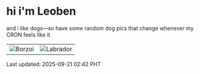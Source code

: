 # hi i'm Leoben

and i like dogs—so have some random dog pics that change whenever my CRON feels like it

|  |  |
|--------|----------|
| ![Borzoi](https://random-dog-vercel.vercel.app/api/random-borzoi?v=1758393774) | ![Labrador](https://random-dog-vercel.vercel.app/api/random-labrador?v=1758393774) |

Last updated: 2025-09-21 02:42 PHT
